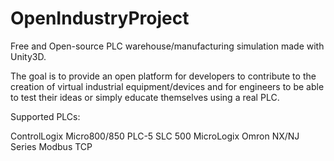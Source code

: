 # OpenIndustryProject

Free and Open-source PLC warehouse/manufacturing simulation made with Unity3D. 

The goal is to provide an open platform for developers to contribute to the creation of virtual industrial equipment/devices and for engineers to be able to test their ideas or simply educate themselves using a real PLC.

Supported PLCs:

ControlLogix
Micro800/850
PLC-5 
SLC 500
MicroLogix
Omron NX/NJ Series
Modbus TCP
